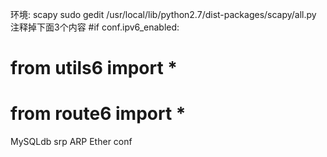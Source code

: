 环境:
scapy
sudo gedit /usr/local/lib/python2.7/dist-packages/scapy/all.py
注释掉下面3个内容
#if conf.ipv6_enabled:
# from utils6 import *
# from route6 import *
MySQLdb
srp
ARP
Ether
conf